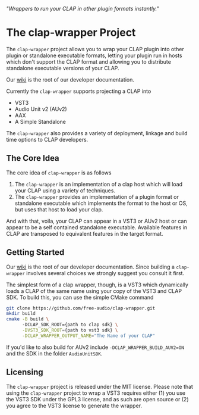 *"Wrappers to run your CLAP in other plugin formats instantly."*

# The clap-wrapper Project

The `clap-wrapper` project allows you to wrap your CLAP plugin
into other plugin or standalone executable formats, letting your
plugin run in hosts which don't support the CLAP format and 
allowing you to distribute standalone executable versions of your 
CLAP.

Our [wiki](https://github.com/free-audio/clap-wrapper/wiki) is the root of our developer documentation.

Currently the `clap-wrapper` supports projecting a CLAP into

- VST3
- Audio Unit v2 (AUv2)
- AAX
- A Simple Standalone

The `clap-wrapper` also provides a variety of deployment,
linkage and build time options to CLAP developers.

## The Core Idea

The core idea of `clap-wrapper` is as follows

1. The `clap-wrapper` is an implementation of a clap host which
will load your CLAP using a variety of techniques.
2. The `clap-wrapper` provides an implementation of a plugin format
or standalone executable which implements the format to the host
or OS, but uses that host to load your clap.

And with that, voila, your CLAP can appear in a VST3 or AUv2
host or can appear to be a self contained standalone executable.
Available features in CLAP are transposed to equivalent features
in the target format.

## Getting Started

Our [wiki](https://github.com/free-audio/clap-wrapper/wiki) is the root of our developer documentation.
Since building a `clap-wrapper` involves several choices we
strongly suggest you consult it first.

The simplest form of a clap wrapper, though, is a VST3
which dynamically loads a CLAP of the same name using your
copy of the VST3 and CLAP SDK. To build this, you can use the
simple CMake command

```bash
git clone https://github.com/free-audio/clap-wrapper.git
mkdir build
cmake -B build \ 
      -DCLAP_SDK_ROOT={path to clap sdk} \
      -DVST3_SDK_ROOT={path to vst3 sdk} \
      -DCLAP_WRAPPER_OUTPUT_NAME="The Name of your CLAP"
```
If you'd like to also build for AUv2 include `-DCLAP_WRAPPER_BUILD_AUV2=ON` and the SDK in the folder `AudioUnitSDK`.

## Licensing

The `clap-wrapper` project is released under the MIT license.
Please note that using the `clap-wrapper` project to wrap
a VST3 requires either (1) you use the VST3 SDK under the GPL3
license, and as such are open source or (2) you agree to the
VST3 license to generate the wrapper.

